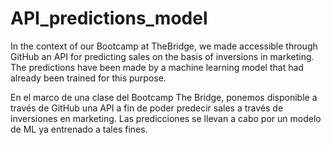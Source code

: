 # API_predictions_model

In the context of our Bootcamp at TheBridge, we made accessible through GitHub an API for predicting sales on the basis of inversions in marketing. The predictions have been made by a machine learning model that had already been trained for this purpose.

En el marco de una clase del Bootcamp The Bridge, ponemos disponible a través de GitHub una API a fin de poder predecir sales a través de inversiones en marketing. Las predicciones se llevan a cabo por un modelo de ML ya entrenado a tales fines.
